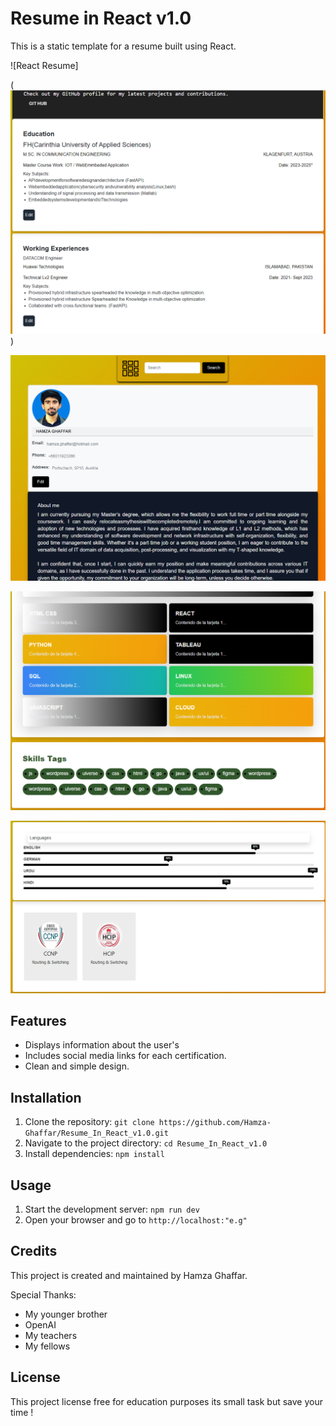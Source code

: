 # Resume in React v1.0

This is a static template for a resume built using React.

![React Resume]

(![alt text](image.png))

![alt text](image-1.png)

![alt text](image-2.png)

![alt text](image-3.png)

## Features

- Displays information about the user's
- Includes social media links for each certification.
- Clean and simple design.

## Installation

1. Clone the repository: `git clone https://github.com/Hamza-Ghaffar/Resume_In_React_v1.0.git`
2. Navigate to the project directory: `cd Resume_In_React_v1.0`
3. Install dependencies: `npm install`

## Usage

1. Start the development server: `npm run dev`
2. Open your browser and go to `http://localhost:"e.g"`

## Credits

This project is created and maintained by Hamza Ghaffar.

Special Thanks:

- My younger brother
- OpenAI
- My teachers
- My fellows

## License

This project license free for education purposes its small task but save your time !
